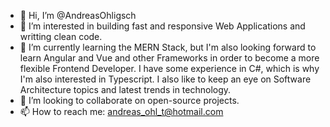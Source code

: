 - 👋 Hi, I’m @AndreasOhligsch
- 👀 I’m interested in building fast and responsive Web Applications and writting clean code. 
- 🌱 I’m currently learning the MERN Stack, but I'm also looking forward to learn Angular and Vue and other Frameworks in order to become a more flexible Frontend Developer. I have some experience in C#, which is why I'm also interested in Typescript. I also like to keep an eye on Software Architecture topics and latest trends in technology.
- 💞️ I’m looking to collaborate on open-source projects.
- 📫 How to reach me: andreas_ohl_t@hotmail.com

<!---
AndreasOhligsch/AndreasOhligsch is a ✨ special ✨ repository because its `README.md` (this file) appears on your GitHub profile.
You can click the Preview link to take a look at your changes.
--->
